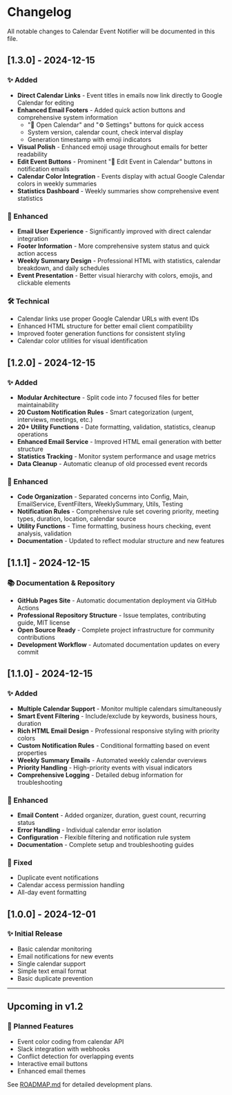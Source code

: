 # Changelog

All notable changes to Calendar Event Notifier will be documented in this file.

## [1.3.0] - 2024-12-15

### ✨ Added
- **Direct Calendar Links** - Event titles in emails now link directly to Google Calendar for editing
- **Enhanced Email Footers** - Added quick action buttons and comprehensive system information
  - "📅 Open Calendar" and "⚙️ Settings" buttons for quick access
  - System version, calendar count, check interval display
  - Generation timestamp with emoji indicators
- **Visual Polish** - Enhanced emoji usage throughout emails for better readability
- **Edit Event Buttons** - Prominent "📝 Edit Event in Calendar" buttons in notification emails
- **Calendar Color Integration** - Events display with actual Google Calendar colors in weekly summaries
- **Statistics Dashboard** - Weekly summaries show comprehensive event statistics

### 🔧 Enhanced
- **Email User Experience** - Significantly improved with direct calendar integration
- **Footer Information** - More comprehensive system status and quick action access
- **Weekly Summary Design** - Professional HTML with statistics, calendar breakdown, and daily schedules
- **Event Presentation** - Better visual hierarchy with colors, emojis, and clickable elements

### 🛠️ Technical
- Calendar links use proper Google Calendar URLs with event IDs
- Enhanced HTML structure for better email client compatibility
- Improved footer generation functions for consistent styling
- Calendar color utilities for visual identification

## [1.2.0] - 2024-12-15

### ✨ Added
- **Modular Architecture** - Split code into 7 focused files for better maintainability
- **20 Custom Notification Rules** - Smart categorization (urgent, interviews, meetings, etc.)
- **20+ Utility Functions** - Date formatting, validation, statistics, cleanup operations
- **Enhanced Email Service** - Improved HTML email generation with better structure
- **Statistics Tracking** - Monitor system performance and usage metrics
- **Data Cleanup** - Automatic cleanup of old processed event records

### 🔧 Enhanced
- **Code Organization** - Separated concerns into Config, Main, EmailService, EventFilters, WeeklySummary, Utils, Testing
- **Notification Rules** - Comprehensive rule set covering priority, meeting types, duration, location, calendar source
- **Utility Functions** - Time formatting, business hours checking, event analysis, validation
- **Documentation** - Updated to reflect modular structure and new features

## [1.1.1] - 2024-12-15

### 📚 Documentation & Repository
- **GitHub Pages Site** - Automatic documentation deployment via GitHub Actions
- **Professional Repository Structure** - Issue templates, contributing guide, MIT license
- **Open Source Ready** - Complete project infrastructure for community contributions
- **Development Workflow** - Automated documentation updates on every commit

## [1.1.0] - 2024-12-15

### ✨ Added

- **Multiple Calendar Support** - Monitor multiple calendars simultaneously
- **Smart Event Filtering** - Include/exclude by keywords, business hours, duration
- **Rich HTML Email Design** - Professional responsive styling with priority colors
- **Custom Notification Rules** - Conditional formatting based on event properties
- **Weekly Summary Emails** - Automated weekly calendar overviews
- **Priority Handling** - High-priority events with visual indicators
- **Comprehensive Logging** - Detailed debug information for troubleshooting

### 🔧 Enhanced

- **Email Content** - Added organizer, duration, guest count, recurring status
- **Error Handling** - Individual calendar error isolation
- **Configuration** - Flexible filtering and notification rule system
- **Documentation** - Complete setup and troubleshooting guides

### 🐛 Fixed

- Duplicate event notifications
- Calendar access permission handling
- All-day event formatting

## [1.0.0] - 2024-12-01

### ✨ Initial Release

- Basic calendar monitoring
- Email notifications for new events
- Single calendar support
- Simple text email format
- Basic duplicate prevention

---

## Upcoming in v1.2

### 🎯 Planned Features

- Event color coding from calendar API
- Slack integration with webhooks
- Conflict detection for overlapping events
- Interactive email buttons
- Enhanced email themes

See [ROADMAP.md](ROADMAP.md) for detailed development plans.
